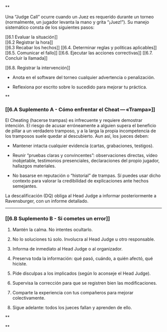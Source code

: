 **

Una “Judge Call” ocurre cuando un Juez es requerido durante un torneo (normalmente, un jugador levanta la mano y grita “¡Juez!”). Su manejo sistemático consta de los siguientes pasos:

[[6.1 Evaluar la situación]]    
[[6.2 Registrar la hora]]    
[[6.3 Recabar los hechos]]
[[6.4. Determinar reglas y políticas aplicables]] 
[[6.5. Comunicar el fallo]] 
[[6.6. Ejecutar las acciones correctivas]]
[[6.7. Concluir la llamada]]  
      
    
    

[[6.8. Registrar la intervención]]  
      
    

- Anota en el software del torneo cualquier advertencia o penalización.  
      
    
- Reflexiona por escrito sobre lo sucedido para mejorar tu práctica.  
      
    
**

### [[6.A Suplemento A - Cómo enfrentar el Cheat — «Trampa»]]

El Cheating (hacerse trampas) es infrecuente y requiere demostrar intención. El riesgo de acusar erróneamente a alguien supera el beneficio de pillar a un verdadero tramposo, y a la larga la propia incompetencia de los tramposos suele quedar al descubierto. Aun así, los jueces deben:

- Mantener intacta cualquier evidencia (cartas, grabaciones, testigos).  
      
    
- Reunir “pruebas claras y convincentes”: observaciones directas, vídeo inobjetable, testimonios presenciales, declaraciones del propio jugador, hallazgos materiales.  
      
    
- No basarse en reputación o “historial” de trampas. Sí puedes usar dicho contexto para valorar la credibilidad de explicaciones ante hechos semejantes.  
      
    

La descalificación (DQ) obliga al Head Judge a informar posteriormente a Ravensburger, con un informe detallado.

---

### [[6.B Suplemento B - Si cometes un error]]

1. Mantén la calma. No intentes ocultarlo.  
      
    
2. No lo soluciones tú solo. Involucra al Head Judge u otro responsable.  
      
    
3. Informa de inmediato al Head Judge o al organizador.  
      
    
4. Preserva toda la información: qué pasó, cuándo, a quién afectó, qué hiciste.  
      
    
5. Pide disculpas a los implicados (según lo aconseje el Head Judge).  
      
    
6. Supervisa la corrección para que se registren bien las modificaciones.  
      
    
7. Comparte la experiencia con tus compañeros para mejorar colectivamente.  
      
    
8. Sigue adelante: todos los jueces fallan y aprenden de ello.
    

**


**